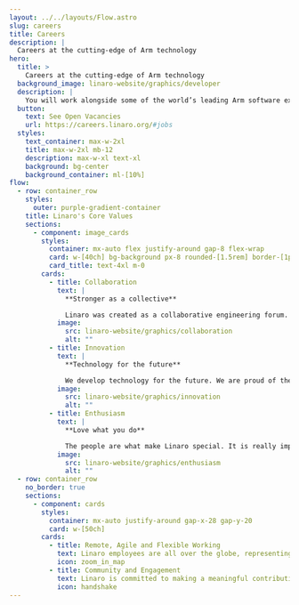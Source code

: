 ```yaml
---
layout: ../../layouts/Flow.astro
slug: careers
title: Careers
description: |
  Careers at the cutting-edge of Arm technology
hero:
  title: >
    Careers at the cutting-edge of Arm technology
  background_image: linaro-website/graphics/developer
  description: |
    You will work alongside some of the world’s leading Arm software experts, working on new technologies across the entire industry. We bring industry leading companies and open source communities together to develop software on Arm-based technology. Our work advances the Arm ecosystem as a whole, enabling new markets on Arm Architecture. Ready to develop technology for the future? Check out our positions below:
  button:
    text: See Open Vacancies
    url: https://careers.linaro.org/#jobs
  styles:
    text_container: max-w-2xl
    title: max-w-2xl mb-12
    description: max-w-xl text-xl
    background: bg-center
    background_container: ml-[10%]
flow:
  - row: container_row
    styles:
      outer: purple-gradient-container
    title: Linaro's Core Values
    sections:
      - component: image_cards
        styles:
          container: mx-auto flex justify-around gap-8 flex-wrap
          card: w-[40ch] bg-background px-8 rounded-[1.5rem] border-[1px] border-grey
          card_title: text-4xl m-0
        cards:
          - title: Collaboration
            text: |
              **Stronger as a collective**

              Linaro was created as a collaborative engineering forum. We believe that collaboration is key to driving innovation which benefits the greater good.
            image:
              src: linaro-website/graphics/collaboration
              alt: ""
          - title: Innovation
            text: |
              **Technology for the future**

              We develop technology for the future. We are proud of the role we play in enabling new markets on Arm architecture, technology which benefits the lives of so many.
            image:
              src: linaro-website/graphics/innovation
              alt: ""
          - title: Enthusiasm
            text: |
              **Love what you do**

              The people are what make Linaro special. It is really important to us that our employees feel motivated in their roles and enjoy a good work/life balance.
            image:
              src: linaro-website/graphics/enthusiasm
              alt: ""
  - row: container_row
    no_border: true
    sections:
      - component: cards
        styles:
          container: mx-auto justify-around gap-x-28 gap-y-20
          card: w-[50ch]
        cards:
          - title: Remote, Agile and Flexible Working
            text: Linaro employees are all over the globe, representing 26 countries. 90% of our staff work from home and we do also offer remote, agile and flexible working for our office-based employees. We believe flexible working promotes a better work life balance - greater ability to focus with fewer distractions, more time for family and friends, cost and time savings and as a result, higher levels of motivation. The fact that the majority of our employees work from home also allows us to maintain a smaller carbon footprint.
            icon: zoom_in_map
          - title: Community and Engagement
            text: Linaro is committed to making a meaningful contribution to the communities where we work and live. As part of our corporate social responsibility, we have therefore implemented two paid voluntary days per year for each staff member to go and volunteer in his or her local area. We feel this improves employees’ engagement and well-being, helps to develop individuals’ soft skills and allow employees to feel they are giving something back to the community.
            icon: handshake
---
```

